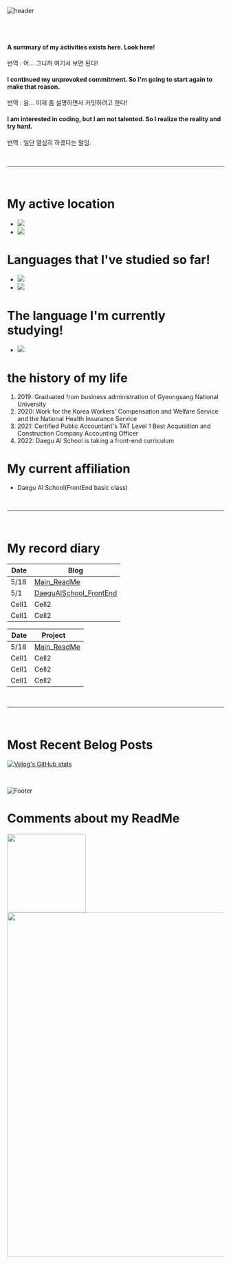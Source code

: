 ![header](https://capsule-render.vercel.app/api?type=cylinder&color=gradient&height=120&section=header&text=Daily%20Commit%20Challenge%20&render&fontSize=45&animation=scaleIn)

<br>
<br>

#### A summary of my activities exists here. Look here!
번역 : 어... 그니까 여기서 보면 된다!

#### I continued my unprovoked commitment. So I'm going to start again to make that reason.
번역 : 음... 이제 좀 설명하면서 커밋하려고 한다!

#### I am interested in coding, but I am not talented. So I realize the reality and try hard.
번역 : 일단 열심히 하겠다는 말임.

<br>

-----

<br>

# My active location
- <a href="https://velog.io/@hanseungjune"><img src="https://img.shields.io/badge/Velog-20C997?style=flat-square&logo=velog&logoColor=white"/></a>
- <a href="https://github.com/hanseungjune"><img src="https://img.shields.io/badge/Github-181717?style=flat-square&logo=github&logoColor=white"/></a>

# Languages that I've studied so far!
- <img src="https://img.shields.io/badge/HTML5-E34F26?style=flat-square&logo=HTML5&logoColor=white"/>
- <img src="https://img.shields.io/badge/CSS3-1572B6?style=flat-square&logo=CSS3&logoColor=white"/>

# The language I'm currently studying!
- <img src="https://img.shields.io/badge/JavaScript-F7DF1E?style=flat-square&logo=JavaScript&logoColor=white"/>

# the history of my life
<ol>
  <li>2019: Graduated from business administration of Gyeongsang National University</li>
  <li>2020: Work for the Korea Workers' Compensation and Welfare Service and the National Health Insurance Service</li>
  <li>2021: Certified Public Accountant's TAT Level 1 Best Acquisition and Construction Company Accounting Officer</li>
  <li>2022: Daegu AI School is taking a front-end curriculum</li>
</ol>

# My current affiliation
- Daegu AI School(FrontEnd basic class)

<br>

-----

<br>

# My record diary

|Date|Blog|
|--|--|
|5/18|<a href="https://github.com/hanseungjune/hanseungjune/edit/main/README.md">Main_ReadMe</a>|
|5/1|<a href="https://github.com/hanseungjune/Daegu-AI">DaeguAISchool_FrontEnd</a>|
|Cell1|Cell2|
|Cell1|Cell2|

|Date|Project&nbsp;&nbsp;&nbsp;&nbsp;|
|--|--|
|5/18|<a href="https://github.com/hanseungjune/hanseungjune/edit/main/README.md">Main_ReadMe</a>|
|Cell1|Cell2|
|Cell1|Cell2|
|Cell1|Cell2|

<br>

-----

<br>

# Most Recent Belog Posts

[![Velog's GitHub stats](https://velog-readme-stats.vercel.app/api?name=hanseungjune)](https://velog.io/@hanseungjune/DAY10-2%EA%B0%9C%EB%B0%9C%EC%9D%BC%EC%A7%80-float-z-index)

<br>

![Footer](https://capsule-render.vercel.app/api?type=transparent&color=gradient&height=100&section=footer&text=The%20End&animation=fadeIn&fontSize=30)

# Comments about my ReadMe

<img style="width:183px;" src="https://blog.kakaocdn.net/dn/c7zeyJ/btrCrBbsL5k/K4KWeFKRYVaTVlwkUZRrN1/img.png"><img style="width:800px;" src="https://img1.daumcdn.net/thumb/R1280x0/?scode=mtistory2&fname=https%3A%2F%2Fblog.kakaocdn.net%2Fdn%2FnPSGH%2FbtrCqodc5QK%2Fhs66VbFCtQ6iymQbXoYnPk%2Fimg.jpg">
